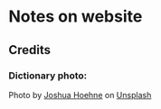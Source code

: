 # Notes on website

## Credits
### Dictionary photo:
Photo by <a href="https://unsplash.com/@mrthetrain?utm_source=unsplash&utm_medium=referral&utm_content=creditCopyText">Joshua Hoehne</a> on <a href="https://unsplash.com/photos/YPgTovTiUv4?utm_source=unsplash&utm_medium=referral&utm_content=creditCopyText">Unsplash</a>
  